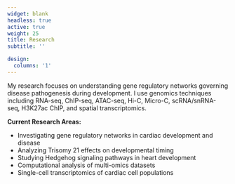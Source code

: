 ```yaml
---
widget: blank
headless: true
active: true
weight: 25
title: Research
subtitle: ''

design:
  columns: '1'
---
```


My research focuses on understanding gene regulatory networks governing disease pathogenesis during development. I use genomics techniques including RNA-seq, ChIP-seq, ATAC-seq, Hi-C, Micro-C, scRNA/snRNA-seq, H3K27ac ChIP, and spatial transcriptomics.

**Current Research Areas:**
- Investigating gene regulatory networks in cardiac development and disease
- Analyzing Trisomy 21 effects on developmental timing
- Studying Hedgehog signaling pathways in heart development
- Computational analysis of multi-omics datasets
- Single-cell transcriptomics of cardiac cell populations